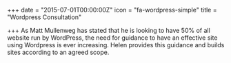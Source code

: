 +++
date = "2015-07-01T00:00:00Z"
icon = "fa-wordpress-simple"
title = "Wordpress Consultation"

+++
As Matt Mullenweg has stated that he is looking to have 50% of all website run by WordPress, the need for guidance to have an effective site using Wordpress is ever increasing. Helen provides this guidance and builds sites according to an agreed scope.

<!--more-->


